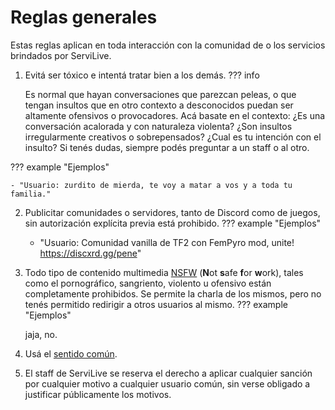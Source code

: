 # Reglas generales

Estas reglas aplican en toda interacción con la comunidad de o los servicios brindados por ServiLive.

1. Evitá ser tóxico e intentá tratar bien a los demás.
??? info

    Es normal que hayan conversaciones que parezcan peleas, o que tengan insultos que en otro contexto a desconocidos puedan ser altamente ofensivos o provocadores. Acá basate en el contexto:
    ¿Es una conversación acalorada y con naturaleza violenta?
    ¿Son insultos irregularmente creativos o sobrepensados?
    ¿Cual es tu intención con el insulto?
    Si tenés dudas, siempre podés preguntar a un staff o al otro.

??? example "Ejemplos"

    - "Usuario: zurdito de mierda, te voy a matar a vos y a toda tu familia."

2. Publicitar comunidades o servidores, tanto de Discord como de juegos, sin autorización explícita previa está prohibido.
??? example "Ejemplos"

    - "Usuario: Comunidad vanilla de TF2 con FemPyro mod, unite! https://discxrd.gg/pene"

3. Todo tipo de contenido multimedia [NSFW](https://wikipedia.org/wiki/NSFW) (**N**ot **s**afe **f**or **w**ork), tales como el pornográfico, sangriento, violento u ofensivo están completamente prohibidos. Se permite la charla de los mismos, pero no tenés permitido redirigir a otros usuarios al mismo.
??? example "Ejemplos"

    jaja, no.

4. Usá el [sentido común](img/sentido-comun.png).
5. El staff de ServiLive se reserva el derecho a aplicar cualquier sanción por cualquier motivo a cualquier usuario común, sin verse obligado a justificar públicamente los motivos.
